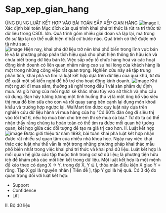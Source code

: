 # Sap_xep_gian_hang
ỨNG DỤNG LUẬT KẾT HỢP VÀO BÀI TOÁN SẮP XẾP GIAN HÀNG
![image](https://github.com/user-attachments/assets/84df673d-3407-444c-a5cc-4a649f28acbc)
I. Xác định bài toán 
Mục đích của quá trình khai phá tri thức là rút ra tri thức từ dữ liệu trong CSDL lớn. Quá trình gồm nhiều giai đoạn và lặp lại, mà trong đó sự lặp lại có thể xuất hiện ở bất cứ bước nào. Quá trình có thể được mô tả như sau :  
 ![image](https://github.com/user-attachments/assets/c984b4e5-6215-4bb4-b188-0ef6c6dc7cc2)
Hiện nay, khai phá dữ liệu trở nên khá phổ biến trong lĩnh vực bán lẻ và là phương pháp phân tích hiệu quả cho phát hiện thông tin hữu ích và chưa biết trong dữ liệu bán lẻ. Việc sắp xếp tổ chức hàng hoá và các hoạt động kinh doanh có liên quan nhằm nâng cao sự hài lòng của khách hàng là một trong những công việc rất quan trọng. Nghiên cứu này sẽ tập trung phân tích, khai phá và tìm ra luật kết hợp dựa trên dữ liệu của quá khứ, từ đó đề xuất một số kiến nghị để hỗ trợ cho hoạt động kinh doanh. 
![image](https://github.com/user-attachments/assets/b6d757d3-b37e-4c51-8ff3-4dbbde5a7083) 
Khi một người đi mua sắm, thường sẽ nghĩ trong đầu 1 vài sản phẩm dự định mua. Và giỏ hàng của mỗi người sẽ khác nhau tùy vào sở thích và nhu cầu sử dụng. Bạn hãy tưởng tượng một tình huống thú vị là một ông bố vào siêu thị mua đồ bỉm sữa cho con và rồi quay sang bên cạnh lại đụng món khoái khẩu và trường hợp ngược lại. WalMart tìm được quy luật này dựa trên nghiên cứu dữ liệu hành vi mua hàng của họ "Có 60% đàn ông đi siêu thị vào tối thứ 6, nếu họ mua bỉm cho trẻ em thì sẽ mua cả bia." Từ đó ta có thể nhận thấy rằng chúng ta hoàn toàn có thể tìm ra được mối quan hệ tương quan, kết hợp giữa các đối tượng để tạo ra giá trị cao hơn. 
II. Luật kết hợp
![image](https://github.com/user-attachments/assets/1ea16e2f-2559-445b-a07f-af686cbdda50) 
Được giới thiệu từ năm 1993, bài toán khai phá luật kết hợp nhận được rất nhiều sự quan tâm của nhiều nhà khoa học. Ngày nay việc khai thác các luật như thế vẫn là một trong những phương pháp khai thác mẫu phổ biến nhất trong việc khai phá tri thức và khai phá dữ liệu. Luật kết hợp là mối quan hệ giữa các tập thuộc tính trong cơ sở dữ liệu; là phương tiện hữu ích để khám phá các mối liên kết trong dữ liệu. Một luật kết hợp là một mệnh đề kéo theo có dạng X → Y, trong đó X, Y ⊆ I, thỏa mãn điều kiện X giao Y = rỗng. Tập X gọi là nguyên nhân [ Tiền đề ], tập Y gọi là hệ quả. 
Có 3 độ đo quan trọng đối với luật kết hợp:  
- Support
- Confidence
- Lift


II. Bộ dữ liệu
